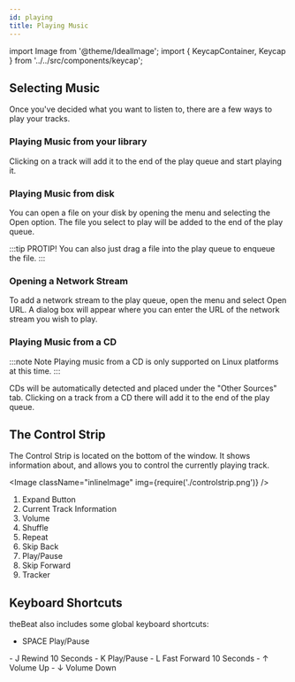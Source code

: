 ```yaml
---
id: playing
title: Playing Music
---
```


import Image from '@theme/IdealImage';
import { KeycapContainer, Keycap } from '../../src/components/keycap';

## Selecting Music

Once you've decided what you want to listen to, there are a few ways to play your tracks.

### Playing Music from your library

Clicking on a track will add it to the end of the play queue and start playing it.

### Playing Music from disk

You can open a file on your disk by opening the menu and selecting the Open option. The file you select to play will be added to the end of the play queue.

:::tip PROTIP!
You can also just drag a file into the play queue to enqueue the file.
:::

### Opening a Network Stream

To add a network stream to the play queue, open the menu and select Open URL. A dialog box will appear where you can enter the URL of the network stream you wish to play.

### Playing Music from a CD

:::note Note
Playing music from a CD is only supported on Linux platforms at this time.
:::

CDs will be automatically detected and placed under the "Other Sources" tab. Clicking on a track from a CD there will add it to the end of the play queue.

## The Control Strip

The Control Strip is located on the bottom of the window. It shows information about, and allows you to control the currently playing track.

<Image className="inlineImage" img={require('./controlstrip.png')} />

1. Expand Button
2. Current Track Information
3. Volume
4. Shuffle
5. Repeat
6. Skip Back
7. Play/Pause
8. Skip Forward
9. Tracker

## Keyboard Shortcuts

theBeat also includes some global keyboard shortcuts:
- <KeycapContainer>
    <Keycap>SPACE</Keycap> Play/Pause
</KeycapContainer>
- <KeycapContainer>
    <Keycap>J</Keycap> Rewind 10 Seconds
</KeycapContainer>
- <KeycapContainer>
    <Keycap>K</Keycap> Play/Pause
</KeycapContainer>
- <KeycapContainer>
    <Keycap>L</Keycap> Fast Forward 10 Seconds
</KeycapContainer>
- <KeycapContainer>
    <Keycap>↑</Keycap> Volume Up
</KeycapContainer>
- <KeycapContainer>
    <Keycap>↓</Keycap> Volume Down
</KeycapContainer>